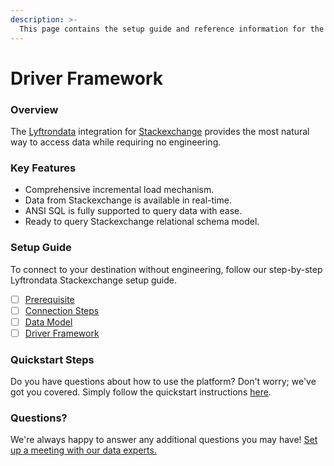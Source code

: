 ```yaml
---
description: >-
  This page contains the setup guide and reference information for the Stackexchange source connector.
---
```


# Driver Framework

### Overview

The [Lyftrondata](https://www.lyftrondata.com/) integration for [Stackexchange](None) provides the most natural way to access data while requiring no engineering.

### Key Features

* Comprehensive incremental load mechanism.
* Data from Stackexchange is available in real-time.&#x20;
* ANSI SQL is fully supported to query data with ease.
* Ready to query Stackexchange relational schema model.

### Setup Guide

To connect to your destination without engineering, follow our step-by-step Lyftrondata Stackexchange setup guide.

* [ ] [Prerequisite](../prerequisite.md)
* [ ] [Connection Steps](../connection-steps.md)
* [ ] [Data Model](../data-model/erd.md)
* [ ] [Driver Framework](../driver-framework/)

### Quickstart Steps

Do you have questions about how to use the platform? Don't worry; we've got you covered. Simply follow the quickstart instructions [here](../driver-framework/README.md).

### Questions? <a href="#questions" id="questions"></a>

We're always happy to answer any additional questions you may have! [Set up a meeting with our data experts.](https://www.lyftrondata.com/book-a-meeting/)


